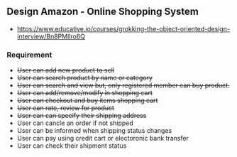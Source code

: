 ## Design Amazon - Online Shopping System
* https://www.educative.io/courses/grokking-the-object-oriented-design-interview/Bn8PMllro6Q

### Requirement
* ~~User can add new product to sell~~
* ~~User can search product by name or category~~
* ~~User can search and view but, only registered member can buy product.~~
* ~~User can add/remove/modify in shopping cart~~
* ~~User can checkout and buy items shopping cart~~
* ~~User can rate, review for product~~
* ~~User can can specify their shipping address~~
* User can cancle an order if not shipped
* User can be informed when shipping status changes
* User can pay using credit cart or electoronic bank transfer
* User can check their shipment status
